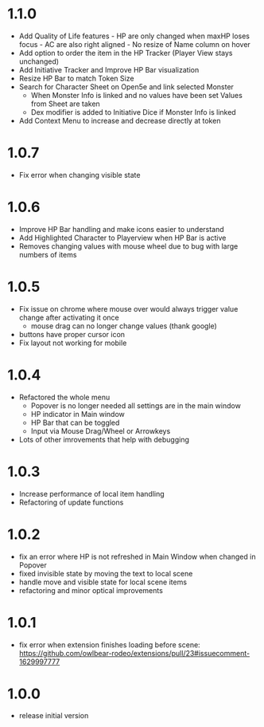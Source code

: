 # 1.1.0

- Add Quality of Life features - HP are only changed when maxHP loses focus - AC are also right aligned - No resize of Name column on hover
- Add option to order the item in the HP Tracker (Player View stays unchanged)
- Add Initiative Tracker and Improve HP Bar visualization
- Resize HP Bar to match Token Size
- Search for Character Sheet on Open5e and link selected Monster
  - When Monster Info is linked and no values have been set Values from Sheet are taken
  - Dex modifier is added to Initiative Dice if Monster Info is linked
- Add Context Menu to increase and decrease directly at token

# 1.0.7

- Fix error when changing visible state

# 1.0.6

- Improve HP Bar handling and make icons easier to understand
- Add Highlighted Character to Playerview when HP Bar is active
- Removes changing values with mouse wheel due to bug with large numbers of items

# 1.0.5

- Fix issue on chrome where mouse over would always trigger value change after activating it once
  - mouse drag can no longer change values (thank google)
- buttons have proper cursor icon
- Fix layout not working for mobile

# 1.0.4

- Refactored the whole menu
  - Popover is no longer needed all settings are in the main window
  - HP indicator in Main window
  - HP Bar that can be toggled
  - Input via Mouse Drag/Wheel or Arrowkeys
- Lots of other imrovements that help with debugging

# 1.0.3

- Increase performance of local item handling
- Refactoring of update functions

# 1.0.2

- fix an error where HP is not refreshed in Main Window when changed in Popover
- fixed invisible state by moving the text to local scene
- handle move and visible state for local scene items
- refactoring and minor optical improvements

# 1.0.1

- fix error when extension finishes loading before scene: https://github.com/owlbear-rodeo/extensions/pull/23#issuecomment-1629997777


# 1.0.0

- release initial version